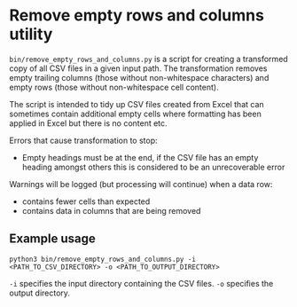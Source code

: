 # Remove empty rows and columns utility

`bin/remove_empty_rows_and_columns.py` is a script for creating a transformed
copy of all CSV files in a given input path. The transformation removes empty
trailing columns (those without non-whitespace characters) and empty rows
(those without non-whitespace cell content).

The script is intended to tidy up CSV files created from Excel that can
sometimes contain additional empty cells where formatting has been applied
in Excel but there is no content etc.

Errors that cause transformation to stop:
- Empty headings must be at the end, if the CSV file has an empty heading
  amongst others this is considered to be an unrecoverable error

Warnings will be logged (but processing will continue) when a data row:
- contains fewer cells than expected
- contains data in columns that are being removed

## Example usage
```
python3 bin/remove_empty_rows_and_columns.py -i <PATH_TO_CSV_DIRECTORY> -o <PATH_TO_OUTPUT_DIRECTORY>
```

`-i` specifies the input directory containing the CSV files.
`-o` specifies the output directory.

